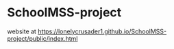 # SchoolMSS-project


website at
https://lonelycrusader1.github.io/SchoolMSS-project/public/index.html


